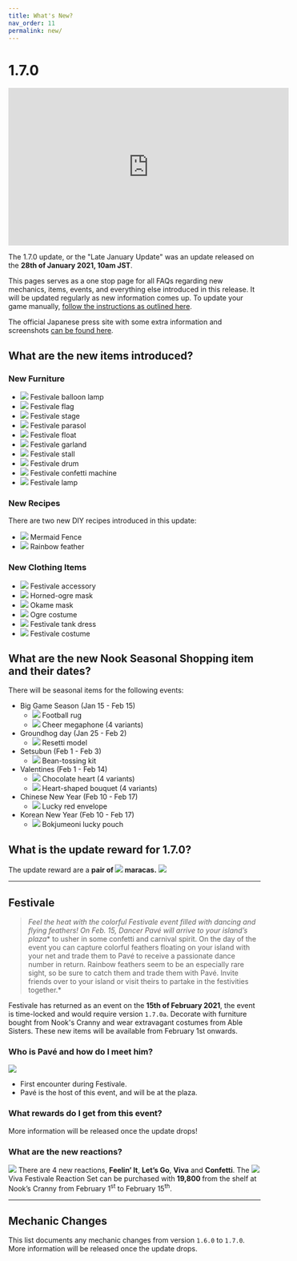 ```yaml
---
title: What's New?
nav_order: 11
permalink: new/
---
```



# 1.7.0

<div class="videoWrapper">
    <iframe width="560" height="315" src="https://www.youtube.com/embed/Ck57sOYq7YI" frameborder="0" allow="accelerometer; autoplay; clipboard-write; encrypted-media; gyroscope; picture-in-picture" allowfullscreen></iframe>
</div>

The 1.7.0 update, or the "Late January Update" was an update released on the **28th of January 2021, 10am JST**.    

This pages serves as a one stop page for all FAQs regarding new mechanics, items, events, and everything else introduced in this release. It will be updated regularly as new information comes up. To update your game manually, [follow the instructions as outlined here](/acnhfaq/misc/#how-do-i-manually-update-my-acnh-game).


<!-- The official Nintendo English changelog can be found here. -->
The official Japanese press site with some extra information and screenshots [can be found here](https://topics.nintendo.co.jp/article/703cc041-e5ff-4399-b70b-33fe7e4f49d9).

## What are the new items introduced?
### New Furniture
- <span><img src="https://acnhapi.com/latest/FtrIcon/FtrCarnivalBalloon_Remake_0_0.png" id="inv-icon"></span> Festivale balloon lamp
- <span><img src="https://acnhapi.com/latest/FtrIcon/FtrCarnivalFlag_Remake_0_0.png" id="inv-icon"></span> Festivale flag
- <span><img src="https://acnhapi.com/latest/FtrIcon/FtrCarnivalStage_Remake_0_0.png" id="inv-icon"></span> Festivale stage
- <span><img src="https://acnhapi.com/latest/FtrIcon/FtrCarnivalParasol_Remake_0_0.png" id="inv-icon"></span> Festivale parasol
- <span><img src="https://acnhapi.com/latest/FtrIcon/FtrCarnivalFloat.png" id="inv-icon"></span> Festivale float
- <span><img src="https://acnhapi.com/latest/FtrIcon/FtrCarnivalDecoration_Remake_0_0.png" id="inv-icon"></span> Festivale garland
- <span><img src="https://acnhapi.com/latest/FtrIcon/FtrCarnivalStall_Remake_0_0.png" id="inv-icon"></span> Festivale stall
- <span><img src="https://acnhapi.com/latest/FtrIcon/FtrCarnivalSurdo_Remake_0_0.png" id="inv-icon"></span> Festivale drum
- <span><img src="https://acnhapi.com/latest/FtrIcon/FtrCarnivalConfetti_Remake_0_0.png" id="inv-icon"></span> Festivale confetti machine
- <span><img src="https://acnhapi.com/latest/FtrIcon/FtrCarnivalLantern_Remake_0_0.png" id="inv-icon"></span> Festivale lamp

### New Recipes
There are two new DIY recipes introduced in this update:
- <span><img src="https://acnhapi.com/latest/FtrIcon/ItemFenceMermaid.png" id="inv-icon"></span> Mermaid Fence
- <span><img src="https://acnhapi.com/latest/FtrIcon/FeatherRainbow.png" id="inv-icon"></span> Rainbow feather

### New Clothing Items
- <span><img src="https://acnhapi.com/latest/FtrIcon/CapOrnamentTSamba3.png" id="inv-icon"></span> Festivale accessory 
- <span><img src="https://acnhapi.com/latest/FtrIcon/CapMaskOgre1.png" id="inv-icon"></span> Horned-ogre mask
- <span><img src="https://acnhapi.com/latest/FtrIcon/CapMaskOkame0.png" id="inv-icon"></span> Okame mask
- <span><img src="https://acnhapi.com/latest/FtrIcon/TopsTexOnepieceOverallLOgre1.png" id="inv-icon"></span> Ogre costume
- <span><img src="https://acnhapi.com/latest/FtrIcon/TopsTexOnepieceBoxNSamba1.png" id="inv-icon"></span> Festivale tank dress
- <span><img src="https://acnhapi.com/latest/FtrIcon/TopsTexOnepieceSalopetteLCarnival3.png" id="inv-icon"></span> Festivale costume

## What are the new Nook Seasonal Shopping item and their dates?
There will be seasonal items for the following events:
- Big Game Season (Jan 15 - Feb 15)
    - <span><img src="https://acnhapi.com/latest/FtrIcon/RugOtherFootballM00.png" id="inv-icon"></span> Football rug
    - <span><img src="https://acnhapi.com/latest/FtrIcon/ToolMegaphone0.png" id="inv-icon"></span> Cheer megaphone (4 variants)
- Groundhog day (Jan 25 - Feb 2)
    - <span><img src="https://acnhapi.com/latest/FtrIcon/FtrConstructFigure.png" id="inv-icon"></span> Resetti model
- Setsubun (Feb 1 - Feb 3)
    - <span><img src="https://acnhapi.com/latest/FtrIcon/ToolSoy0.png" id="inv-icon"></span> Bean-tossing kit
- Valentines (Feb 1 - Feb 14)
    - <span><img src="https://acnhapi.com/latest/FtrIcon/FtrChocolateHeart_Remake_0_0.png" id="inv-icon"></span> Chocolate heart (4 variants)
    - <span><img src="https://acnhapi.com/latest/FtrIcon/FtrRosebouquetHeart_Remake_0_0.png" id="inv-icon"></span> Heart-shaped bouquet (4 variants)
- Chinese New Year (Feb 10 - Feb 17)
    - <span><img src="https://acnhapi.com/latest/FtrIcon/OtoshidamaCh.png" id="inv-icon"></span> Lucky red envelope
- Korean New Year (Feb 10 - Feb 17)
    - <span><img src="https://acnhapi.com/latest/FtrIcon/OtoshidamaKr.png" id="inv-icon"></span> Bokjumeoni lucky pouch

## What is the update reward for 1.7.0?
The update reward are a **pair of <span><img src="https://acnhapi.com/latest/FtrIcon/ToolMaracasCarnival.png" id="inv-icon"></span> maracas.**
![](https://topics-cdn.nintendo.co.jp/image/2021/01/18053654163662/800/19409_20.jpg)



* * *

## Festivale

> *Feel the heat with the colorful Festivale event filled with dancing and flying feathers! On Feb. 15, Dancer Pavé will arrive to your island’s plaza** to usher in some confetti and carnival spirit. On the day of the event you can capture colorful feathers floating on your island with your net and trade them to Pavé to receive a passionate dance number in return. Rainbow feathers seem to be an especially rare sight, so be sure to catch them and trade them with Pavé. Invite friends over to your island or visit theirs to partake in the festivities together.*

Festivale has returned as an event on the **15th of February 2021**, the event is time-locked and would require version `1.7.0a`. Decorate with furniture bought from Nook's Cranny and wear extravagant costumes from Able Sisters. These new items will be available from February 1st onwards.

### Who is Pavé and how do I meet him?
<div class="content">
    <img src="/acnhfaq/assets/NPCPortrait/pck.png">
    <div class="details">
    <ul>
        <li>First encounter during Festivale. </li>
        <li>Pavé is the host of this event, and will be at the plaza.</li>
    </ul>
    </div>
</div> 

### What rewards do I get from this event?
More information will be released once the update drops!

### What are the new reactions?
![](https://topics-cdn.nintendo.co.jp/image/2021/01/12103610731822/800/19409_09.jpg)
There are 4 new reactions, **Feelin’ It**, **Let’s Go**, **Viva** and **Confetti**. The <span><img src="https://acnhapi.com/latest/FtrIcon/HowtoBookReactionCarnival.png" id="inv-icon"></span> Viva Festivale Reaction Set can be purchased with **19,800 <span class="icon-Bells"></span>** from the shelf at Nook’s Cranny from February 1<sup>st</sup> to February 15<sup>th</sup>.

* * *

## Mechanic Changes
This list documents any mechanic changes from version `1.6.0` to `1.7.0`. More information will be released once the update drops.